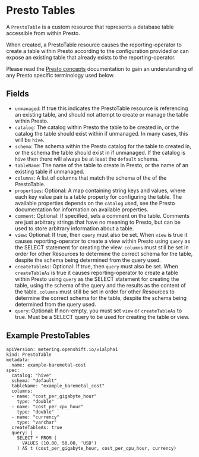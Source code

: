# Presto Tables

A `PrestoTable` is a custom resource that represents a database table accessible from within Presto.

When created, a PrestoTable resource causes the reporting-operator to create a table within Presto according to the configuration provided or can expose an existing table that already exists to the reporting-operator.

Please read the [Presto concepts][presto-concepts] documentation to gain an understanding of any Presto specific terminology used below.

## Fields

- `unmanaged`: If true this indicates the PrestoTable resource is referencing an existing table, and should not attempt to create or manage the table within Presto.
- `catalog`: The catalog within Presto the table to be created in, or the catalog the table should exist within if unmanaged. In many cases, this will be `hive`.
- `schema`: The schema within the Presto catalog for the table to created in, or the schema the table should exist in if unmanaged. If the catalog is `hive` then there will always be at least the `default` schema.
- `tableName`: The name of the table to create in Presto, or the name of an existing table if unmanaged.
- `columns`: A list of columns that match the schema of the of the PrestoTable.
- `properties`: Optional: A map containing string keys and values, where each key value pair is a table property for configuring the table. The available properties depends on the `catalog` used, see the Presto documentation for information on available properties.
- `comment`: Optional: If specified, sets a comment on the table. Comments are just arbitrary strings that have no meaning to Presto, but can be used to store arbitrary information about a table.
- `view`: Optional: If true, then `query` must also be set. When `view` is true it causes reporting-operator to create a view within Presto using `query` as the SELECT statement for creating the view. `columns` must still be set in order for other Resources to determine the correct schema for the table, despite the schema being determined from the query used.
- `createTableAs`: Optional: If true, then `query` must also be set. When `createTableAs` is true it causes reporting-operator to create a table within Presto using `query` as the SELECT statement for creating the table, using the schema of the query and the results as the content of the table. `columns` must still be set in order for other Resources to determine the correct schema for the table, despite the schema being determined from the query used.
- `query`: Optional: If non-empty, you must set `view` or `createTableAs` to true. Must be a SELECT query to be used for creating the table or view.

## Example PrestoTables

```
apiVersion: metering.openshift.io/v1alpha1
kind: PrestoTable
metadata:
  name: example-baremetal-cost
spec:
  catalog: "hive"
  schema: "default"
  tableName: "example_baremetal_cost"
  columns:
  - name: "cost_per_gigabyte_hour"
    type: "double"
  - name: "cost_per_cpu_hour"
    type: "double"
  - name: "currency"
    type: "varchar"
  createTableAs: true
  query: |
    SELECT * FROM (
      VALUES (10.00, 50.00, 'USD')
    ) AS t (cost_per_gigabyte_hour, cost_per_cpu_hour, currency)
```

[presto-concepts]: https://prestosql.io/docs/current/overview/concepts.html
[presto-select]: https://prestodb.io/docs/current/sql/select.html
[presto-types]: https://prestosql.io/docs/current/language/types.html
[presto-functions]: https://prestodb.io/docs/current/functions.html
